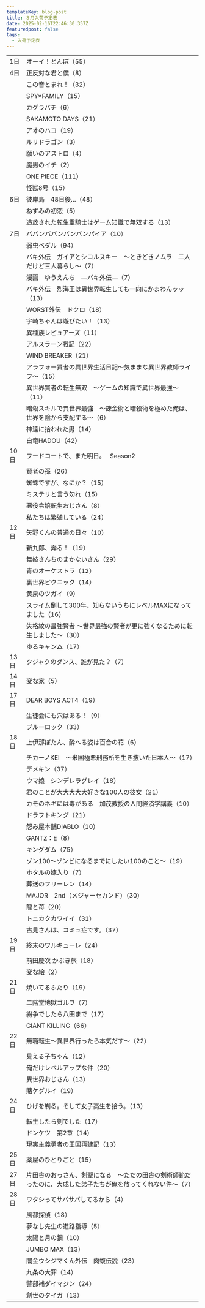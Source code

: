 ```yaml
---
templateKey: blog-post
title: ３月入荷予定表
date: 2025-02-16T22:46:30.357Z
featuredpost: false
tags:
  - 入荷予定表
---
```



<!--\[if !mso]>
<style>
v\:* {behavior:url(#default#VML);}
o\:* {behavior:url(#default#VML);}
x\:* {behavior:url(#default#VML);}
.shape {behavior:url(#default#VML);}
</style>
<!\[endif]-->

|                        |                                                         |
| ---------------------- | ------------------------------------------------------- |
| <!--StartFragment-->1日 | オーイ！とんぼ（55）                                             |
| 4日                     | 正反対な君と僕（8）                                              |
| 　                      | この音とまれ！（32）                                             |
| 　                      | SPY×FAMILY（15）                                          |
| 　                      | カグラバチ（6）                                                |
| 　                      | SAKAMOTO DAYS（21）                                       |
| 　                      | アオのハコ（19）                                               |
| 　                      | ルリドラゴン（3）                                               |
| 　                      | 願いのアストロ（4）                                              |
| 　                      | 魔男のイチ（2）                                                |
| 　                      | ONE PIECE（111）                                          |
| 　                      | 怪獣8号（15）                                                |
| 6日                     | 彼岸島　48日後…（48）                                           |
| 　                      | ねずみの初恋（5）                                               |
| 　                      | 追放された転生重騎士はゲーム知識で無双する（13）                               |
| 7日                     | ババンババンバンバンパイア（10）                                       |
| 　                      | 弱虫ペダル（94）                                               |
| 　                      | バキ外伝　ガイアとシコルスキー　～ときどきノムラ　二人だけど三人暮らし～（7）                 |
| 　                      | 漫画　ゆうえんち　―バキ外伝―（7）                                      |
| 　                      | バキ外伝　烈海王は異世界転生しても一向にかまわんッッ（13）                          |
| 　                      | WORST外伝　ドクロ（18）                                         |
| 　                      | 宇崎ちゃんは遊びたい！（13）                                         |
| 　                      | 異種族レビュアーズ（11）                                           |
| 　                      | アルスラーン戦記（22）                                            |
| 　                      | WIND BREAKER（21）                                        |
| 　                      | アラフォー賢者の異世界生活日記～気ままな異世界教師ライフ～（15）                       |
| 　                      | 異世界賢者の転生無双　～ゲームの知識で異世界最強～（11）                           |
| 　                      | 暗殺スキルで異世界最強　～錬金術と暗殺術を極めた俺は、世界を陰から支配する～（6）               |
| 　                      | 神達に拾われた男（14）                                            |
| 　                      | 白竜HADOU（42）                                             |
| 10日                    | フードコートで、また明日。　 Season2                                  |
| 　                      | 賢者の孫（26）                                                |
| 　                      | 蜘蛛ですが、なにか？（15）                                          |
| 　                      | ミステリと言う勿れ（15）                                           |
| 　                      | 悪役令嬢転生おじさん（8）                                           |
| 　                      | 私たちは繁殖している（24）                                          |
| 12日                    | 矢野くんの普通の日々（10）                                          |
| 　                      | 新九郎、奔る！（19）                                             |
| 　                      | 舞妓さんちのまかないさん（29）                                        |
| 　                      | 青のオーケストラ（12）                                            |
| 　                      | 裏世界ピクニック（14）                                            |
| 　                      | 黄泉のツガイ（9）                                               |
| 　                      | スライム倒して300年、知らないうちにレベルMAXになってました（16）                    |
| 　                      | 失格紋の最強賢者 ～世界最強の賢者が更に強くなるために転生しました～（30）                  |
| 　                      | ゆるキャン△（17）                                              |
| 13日                    | クジャクのダンス、誰が見た？（7）                                       |
| 14日                    | 変な家（5）                                                  |
| 17日                    | DEAR BOYS ACT4（19）                                      |
| 　                      | 生徒会にも穴はある！（9）                                           |
| 　                      | ブルーロック（33）                                              |
| 18日                    | 上伊那ぼたん、酔へる姿は百合の花（6）                                     |
| 　                      | チカーノKEI　～米国極悪刑務所を生き抜いた日本人～（17）                          |
| 　                      | デメキン（37）                                                |
| 　                      | ウマ娘　シンデレラグレイ（18）                                        |
| 　                      | 君のことが大大大大大好きな100人の彼女（21）                                |
| 　                      | カモのネギには毒がある　加茂教授の人間経済学講義（10）                            |
| 　                      | ドラフトキング（21）                                             |
| 　                      | 怨み屋本舗DIABLO（10）                                         |
| 　                      | GANTZ：E（8）                                              |
| 　                      | キングダム（75）                                               |
| 　                      | ゾン100～ゾンビになるまでにしたい100のこと～（19）                           |
| 　                      | ホタルの嫁入り（7）                                              |
| 　                      | 葬送のフリーレン（14）                                            |
| 　                      | MAJOR　2nd（メジャーセカンド）（30）                                 |
| 　                      | 龍と苺（20）                                                 |
| 　                      | トニカクカワイイ（31）                                            |
| 　                      | 古見さんは、コミュ症です。（37）                                       |
| 19日                    | 終末のワルキューレ（24）                                           |
| 　                      | 前田慶次 かぶき旅（18）                                           |
| 　                      | 変な絵（2）                                                  |
| 21日                    | 焼いてるふたり（19）                                             |
| 　                      | 二階堂地獄ゴルフ（7）                                             |
| 　                      | 紛争でしたら八田まで（17）                                          |
| 　                      | GIANT KILLING（66）                                       |
| 22日                    | 無職転生～異世界行ったら本気だす～（22）                                   |
| 　                      | 見える子ちゃん（12）                                             |
| 　                      | 俺だけレベルアップな件（20）                                         |
| 　                      | 異世界おじさん（13）                                             |
| 　                      | 賭ケグルイ（19）                                               |
| 24日                    | ひげを剃る。そして女子高生を拾う。（13）                                   |
| 　                      | 転生したら剣でした（17）                                           |
| 　                      | ドンケツ　第2章（14）                                            |
| 　                      | 現実主義勇者の王国再建記（13）                                        |
| 25日                    | 薬屋のひとりごと（15）                                            |
| 27日                    | 片田舎のおっさん、剣聖になる　～ただの田舎の剣術師範だったのに、大成した弟子たちが俺を放ってくれない件～（7） |
| 28日                    | ワタシってサバサバしてるから（4）                                       |
| 　                      | 風都探偵（18）                                                |
| 　                      | 夢なし先生の進路指導（5）                                           |
| 　                      | 太陽と月の鋼（10）                                              |
| 　                      | JUMBO MAX（13）                                           |
| 　                      | 闇金ウシジマくん外伝　肉蝮伝説（23）                                     |
| 　                      | 九条の大罪（14）                                               |
| 　                      | 警部補ダイマジン（24）                                            |
| 　                      | 創世のタイガ（13）<!--EndFragment-->                            |